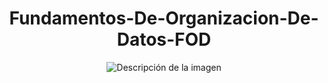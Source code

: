 <h1 align="center">Fundamentos-De-Organizacion-De-Datos-FOD</h1>
<p align="center">
  <img src= "https://i.giphy.com/85Q7aV4R5bxDO.webp" autoplay alt="Descripción de la imagen"> 
</p>
